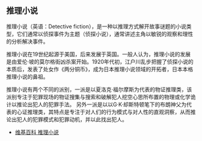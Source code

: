 
推理小说
---------

推理小说（英语：Detective fiction），是一种以推理方式解开故事谜题的小说类型，它们通常以侦探事件为主题（侦探小说），通常讲述主角以敏锐的观察和理性的分析解决事件。

推理小说在19世纪起源于美国，后来发展于英国。一般人认为，推理小说的发展是由爱伦·坡的莫尔格街凶杀案开始。1920年代初，江户川乱步把握了侦探小说的本质后，发表了处女作《两分铜币》，成为日本推理小说领域的开拓者，日本本格推理小说的鼻祖。

推理小说有两个不同的派别，一派是以夏洛克·福尔摩斯为代表的物证推理类，该派别专注于犯罪现场的物证搜集与搜索和破解犯人挖空心思所布置的物理或化学诡计以推论出犯人的犯罪手法。 另外一派是以以G·K·却斯特顿笔下的布朗神父为代表的心证推理类，其特点是专注于对人们的行为模式与对人性的直观洞察，从而推论出犯人的犯罪模式和犯罪动机，并以此找出犯人。

- [维基百科 推理小说](https://zh.wikipedia.org/wiki/%E6%8E%A8%E7%90%86%E5%B0%8F%E8%AA%AA)
